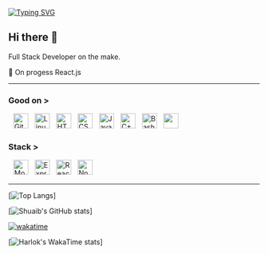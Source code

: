 [![Typing SVG](https://readme-typing-svg.demolab.com?font=Fira+Code&size=30&duration=2000&pause=10000&color=4DF700&center=true&multiline=true&repeat=false&random=true&width=1080&lines=W+e+l+c+o+m+e)](https://git.io/typing-svg)

## Hi there 👋

Full Stack Developer on the make.

🌱 On progess React.js
<br />

---

### Good on >
<div style="margin:10px">
  <img align="left" alt="Git" width="30px" style="padding-right:10px;" src="https://cdn.jsdelivr.net/gh/devicons/devicon/icons/git/git-original.svg" />
  <img align="left" alt="Linux" width="30px" style="padding-right:10px;" src="https://cdn.jsdelivr.net/gh/devicons/devicon/icons/linux/linux-original.svg" />
  <img align="left" alt="HTML" width="30px" style="padding-right:10px;" src="https://cdn.jsdelivr.net/gh/devicons/devicon/icons/html5/html5-plain.svg" />
  <img align="left" alt="CSS" width="30px" style="padding-right:10px;" src="https://cdn.jsdelivr.net/gh/devicons/devicon/icons/css3/css3-plain.svg" />
  <img align="left" alt="JavaScript" width="30px" style="padding-right:10px;" src="https://cdn.jsdelivr.net/gh/devicons/devicon/icons/javascript/javascript-plain.svg" />
  <img align="left" alt="C++" width="30px" style="padding-right:10px;" src="https://devicon-website.vercel.app/api/c/original.svg" />
  <img align="left" alt="Bash" width="30px" style="padding-right:10px;" src="https://devicon-website.vercel.app/api/bash/original.svg" />
  <img align="left" width="30px" style="padding-right:10px;" src="https://devicon-website.vercel.app/api/markdown/original.svg?color=%23FFFFFF"></img>
</div>
<br />
<br />

### Stack >
<div style="margin:10px">
  <img align="left" alt="Mongodb" width="30px" style="padding-right:10px;" src="https://devicon-website.vercel.app/api/mongodb/plain-wordmark.svg" />
  <img align="left" alt="Express" width="30px" style="padding-right:10px;" src="https://devicon-website.vercel.app/api/express/original.svg?color=%23FFFFFF" />
  <img align="left" alt="React" width="30px" style="padding-right:10px;" src="https://cdn.jsdelivr.net/gh/devicons/devicon/icons/react/react-original.svg" />
  <img align="left" alt="NodeJS" width="30px" style="padding-right:10px;" src="https://cdn.jsdelivr.net/gh/devicons/devicon/icons/nodejs/nodejs-original.svg" />
</div>
<br />
<br />

---


<!-- ### Brush up if required->
<div style="margin:10px">
  <img align="left" width="30px" style="padding-right:10px;" src="https://devicon-website.vercel.app/api/numpy/original.svg"></img>
  <img align="left" width="30px" style="padding-right:10px;" src="https://devicon-website.vercel.app/api/pandas/original.svg?color=%23FFFFFF"></img>
</div>
<br />
<br />


### Expansion plans ->
<div style="display: flex; flex-gap: 10px">
  <img align="left" width="30px" style="padding-right:10px; padding-bottom:10px" src="https://devicon-website.vercel.app/api/embeddedc/plain.svg"></img>
  <img align="left" width="30px" style="padding-right:10px;" src="https://devicon-website.vercel.app/api/graphql/plain.svg"></img>
  <img align="left" width="30px" style="padding-right:10px;" src="https://devicon-website.vercel.app/api/materialui/original.svg"></img>
  <img align="left" width="30px" style="padding-right:10px;" src="https://devicon-website.vercel.app/api/postgresql/original.svg"></img>
  <img align="left" width="30px" style="padding-right:10px;" src="https://devicon-website.vercel.app/api/java/original.svg"></img>
  <img align="left" width="30px" style="padding-right:10px;" src="https://devicon-website.vercel.app/api/threejs/original.svg?color=%23E1E1E1"></img>
  <img align="left" width="30px" style="padding-right:10px;" src="https://devicon-website.vercel.app/api/php/original.svg"></img>
  <img align="left" width="30px" style="padding-right:10px;" src="https://devicon-website.vercel.app/api/typescript/original.svg"></img>
  <img align="left" width="30px" style="padding-right:10px;" src="https://devicon-website.vercel.app/api/spring/original.svg"></img>
  <img align="left" width="30px" style="padding-right:10px;" src="https://devicon-website.vercel.app/api/vuejs/original.svg"></img>
  <img align="left" width="30px" style="padding-right:10px;" src="https://devicon-website.vercel.app/api/svelte/original.svg"></img>
  <img align="left" width="30px" style="padding-right:10px;" src="https://devicon-website.vercel.app/api/redux/original.svg"></img>
  <img align="left" width="30px" style="padding-right:10px;" src="https://devicon-website.vercel.app/api/laravel/plain.svg"></img>
  <img align="left" width="30px" style="padding-right:10px;" src="https://devicon-website.vercel.app/api/jquery/original.svg"></img>
  <img align="left" width="30px" style="padding-right:10px;" src="https://devicon-website.vercel.app/api/kotlin/original.svg"></img>
  <img align="left" width="30px" style="padding-right:10px;" src="https://devicon-website.vercel.app/api/firebase/plain.svg"></img>
  <img align="left" width="30px" style="padding-right:10px;" src="https://devicon-website.vercel.app/api/flutter/original.svg"></img>
  <img align="left" width="30px" style="padding-right:10px;" src="https://devicon-website.vercel.app/api/figma/original.svg"></img>
  <img align="left" width="30px" style="padding-right:10px;" src="https://devicon-website.vercel.app/api/appwrite/original.svg"></img>
  <img align="left" width="30px" style="padding-right:10px;" src="https://devicon-website.vercel.app/api/bootstrap/original.svg"></img>
  <img align="left" width="30px" style="padding-right:10px;" src="https://devicon-website.vercel.app/api/d3js/original.svg"></img>
</div>
<br />
<br />
-->

[![Top Langs](https://github-readme-stats.vercel.app/api/top-langs/?username=helezonic&show_icons=true&theme=gotham&layout=compact)]

[![Shuaib's GitHub stats](https://github-readme-stats.vercel.app/api?username=Helezonic&show_icons=true&theme=gotham&rank_icon=github&include_all_commits)]

[![wakatime](https://wakatime.com/badge/user/6db97a37-1e01-436e-bab1-c1e5fe63c7b8.svg)](https://wakatime.com/@6db97a37-1e01-436e-bab1-c1e5fe63c7b8)


[![Harlok's WakaTime stats](https://github-readme-stats.vercel.app/api/wakatime?username=helezon\&layout=compact)]



<!--
**Helezonic/Helezonic** is a ✨ _special_ ✨ repository because its `README.md` (this file) appears on your GitHub profile.

Here are some ideas to get you started:

- 🔭 I’m currently working on ...
- 🌱 I’m currently learning ...
- 👯 I’m looking to collaborate on ...
- 🤔 I’m looking for help with ...
- 💬 Ask me about ...
- 📫 How to reach me: ...
- 😄 Pronouns: ...
- ⚡ Fun fact: ...
-->
